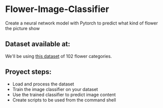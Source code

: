 # Flower-Image-Classifier
Create a neural network model with Pytorch to predict what kind of flower the picture show
## Dataset available at:
We'll be using [this dataset](http://www.robots.ox.ac.uk/~vgg/data/flowers/102/index.html) of 102 flower categories. 
## Proyect steps:
* Load and process the dataset
* Train the image classifier on your dataset
* Use the trained classifier to predict image content
* Create scripts to be used from the command shell

